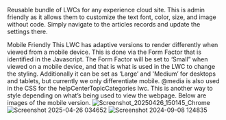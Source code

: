 Reusable bundle of LWCs for any experience cloud site. This is admin friendly as it allows them to customize the text font, color, size, and image without code. Simply navigate to the articles records and update the settings there.





Mobile Friendly
This LWC has adaptive versions to render differently when viewed from a mobile device. This is done via the Form Factor that is identified in the Javascript. The Form Factor will be set to ‘Small” when viewed on a mobile device, and that is what is used in the LWC to change the styling. Additionally it can be set as ‘Large’ and 'Medium’ for desktops and tablets, but currently we only differentiate mobile.
@media is also used in the CSS for the helpCenterTopicCategories lwc. This is another way to style depending on what’s being used to view the webpage. Below are images of the mobile version.
![Screenshot_20250426_150145_Chrome](https://github.com/user-attachments/assets/085e3993-ef21-445f-bbc7-d2e61a6c7a96)
![Screenshot 2025-04-26 034652](https://github.com/user-attachments/assets/1c73afdd-21e1-4921-a5f1-119174967ff2)
![Screenshot 2024-09-08 124835](https://github.com/user-attachments/assets/212d0631-83a0-452e-9127-903e676b5609)
